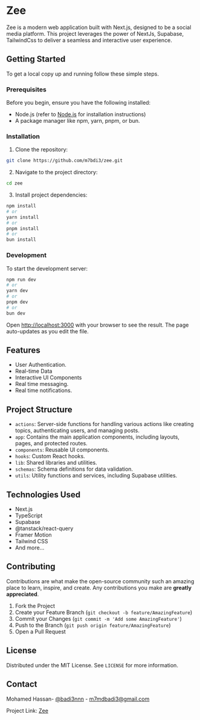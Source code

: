 # Zee

Zee is a modern web application built with Next.js, designed to be a social media platform. This project leverages the power of NextJs, Supabase, TailwindCss to deliver a seamless and interactive user experience.

## Getting Started

To get a local copy up and running follow these simple steps.

### Prerequisites

Before you begin, ensure you have the following installed:

- Node.js (refer to [Node.js](https://nodejs.org/) for installation instructions)
- A package manager like npm, yarn, pnpm, or bun.

### Installation

1. Clone the repository:

```bash
git clone https://github.com/m7bdi3/zee.git
```

2. Navigate to the project directory:

```bash
cd zee
```

3. Install project dependencies:

```bash
npm install
# or
yarn install
# or
pnpm install
# or
bun install
```

### Development

To start the development server:

```bash
npm run dev
# or
yarn dev
# or
pnpm dev
# or
bun dev
```

Open [http://localhost:3000](http://localhost:3000) with your browser to see the result. The page auto-updates as you edit the file.

## Features

- User Authentication.
- Real-time Data
- Interactive UI Components
- Real time messaging.
- Real time notifications.

## Project Structure

- `actions`: Server-side functions for handling various actions like creating topics, authenticating users, and managing posts.
- `app`: Contains the main application components, including layouts, pages, and protected routes.
- `components`: Reusable UI components.
- `hooks`: Custom React hooks.
- `lib`: Shared libraries and utilities.
- `schemas`: Schema definitions for data validation.
- `utils`: Utility functions and services, including Supabase utilities.

## Technologies Used

- Next.js
- TypeScript
- Supabase
- @tanstack/react-query
- Framer Motion
- Tailwind CSS
- And more...

## Contributing

Contributions are what make the open-source community such an amazing place to learn, inspire, and create. Any contributions you make are **greatly appreciated**.

1. Fork the Project
2. Create your Feature Branch (`git checkout -b feature/AmazingFeature`)
3. Commit your Changes (`git commit -m 'Add some AmazingFeature'`)
4. Push to the Branch (`git push origin feature/AmazingFeature`)
5. Open a Pull Request

## License

Distributed under the MIT License. See `LICENSE` for more information.

## Contact

Mohamed Hassan- [@badi3nnn](https://twitter.com/badi3nnn) - <m7mdbadi3@gmail.com>

Project Link: [Zee](zee-delta.vercel.app)
